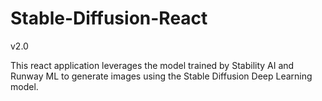 # Stable-Diffusion-React
v2.0

This react application leverages the model trained by Stability AI and Runway ML to generate images using the Stable Diffusion Deep Learning model.
